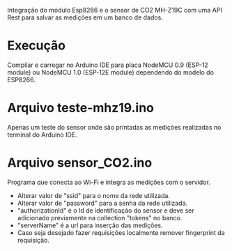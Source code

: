 Integração do módulo Esp8266 e o sensor de CO2 MH-Z19C com uma API Rest para salvar as medições em um banco de dados.

# Execução

Compilar e carregar no Arduino IDE para placa NodeMCU 0.9 (ESP-12 module) ou NodeMCU 1.0 (ESP-12E module) dependendo do modelo do ESP8266.

# Arquivo teste-mhz19.ino

Apenas um teste do sensor onde são printadas as medições realizadas no terminal do Arduino IDE.

# Arquivo sensor_CO2.ino

Programa que conecta ao Wi-Fi e integra as medições com o servidor.

- Alterar valor de "ssid" para o nome da rede utilizada.
- Alterar valor de "password" para a senha da rede utilizada. 
- "authorizationId" é o Id de identificação do sensor e deve ser adicionado previamente na collection "tokens" no banco.
- "serverName" é a url para inserção das medições.
- Caso seja desejado fazer requisições localmente remover fingerprint da requisição.
